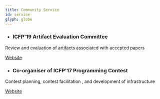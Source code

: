 ```yaml
---
title: Community Service
id: service
glyph: globe
---
```


* ### ICFP'19 Artifact Evaluation Committee
<p>Review and evaluation of artifacts associated with accepted papers</p>
<p><span class="fa fa-link" aria-hidden="true"> <a href="https://icfp19.sigplan.org/"> Website</a></span></p>

* ### Co-organiser of ICFP'17 Programming Contest
<p>Contest planning, contest facilitation , and development of infrastructure</p>
<p><span class="fa fa-link" aria-hidden="true"> <a href="http://2017.icfpcontest.org"> Website</a></span></p>
